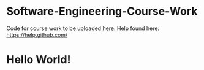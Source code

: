 # Software-Engineering-Course-Work
Code for course work to be uploaded here.
Help found here: https://help.github.com/

# Hello World!
